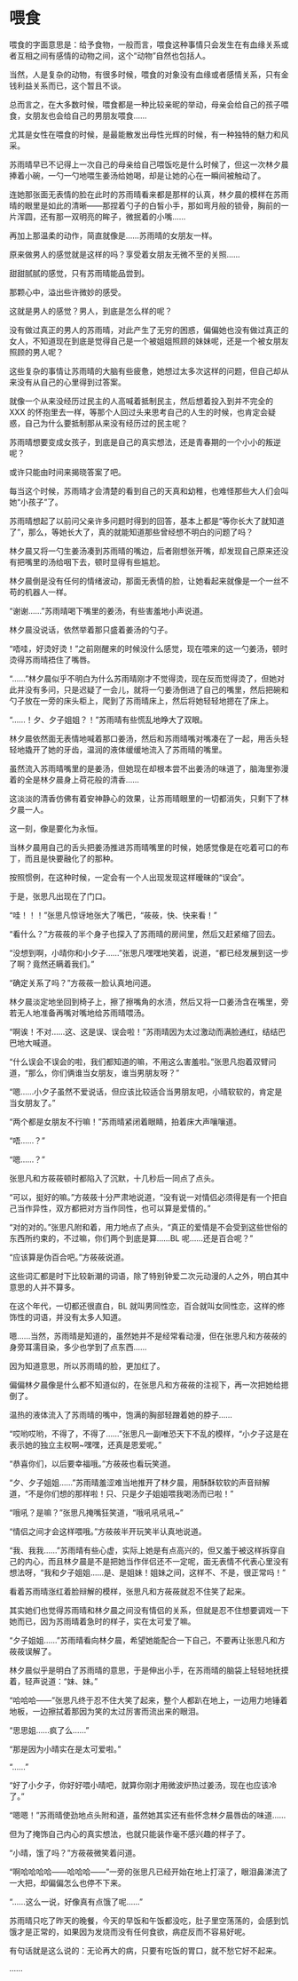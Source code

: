 # 喂食

喂食的字面意思是：给予食物，一般而言，喂食这种事情只会发生在有血缘关系或者互相之间有感情的动物之间，这个“动物”自然也包括人。

当然，人是复杂的动物，有很多时候，喂食的对象没有血缘或者感情关系，只有金钱利益关系而已，这个暂且不谈。

总而言之，在大多数时候，喂食都是一种比较亲昵的举动，母亲会给自己的孩子喂食，女朋友也会给自己的男朋友喂食……

尤其是女性在喂食的时候，是最能散发出母性光辉的时候，有一种独特的魅力和风采。

苏雨晴早已不记得上一次自己的母亲给自己喂饭吃是什么时候了，但这一次林夕晨捧着小碗，一勺一勺地喂生姜汤给她喝，却是让她的心在一瞬间被触动了。

连她那张面无表情的脸在此时的苏雨晴看来都是那样的认真，林夕晨的模样在苏雨晴的眼里是如此的清晰——那捏着勺子的白皙小手，那如弯月般的锁骨，胸前的一片浑圆，还有那一双明亮的眸子，微抿着的小嘴……

再加上那温柔的动作，简直就像是……苏雨晴的女朋友一样。

原来做男人的感觉就是这样的吗？享受着女朋友无微不至的关照……

甜甜腻腻的感觉，只有苏雨晴能品尝到。

那颗心中，溢出些许微妙的感受。

这就是男人的感觉？男人，到底是怎么样的呢？

没有做过真正的男人的苏雨晴，对此产生了无穷的困惑，偏偏她也没有做过真正的女人，不知道现在到底是觉得自己是一个被姐姐照顾的妹妹呢，还是一个被女朋友照顾的男人呢？

这些复杂的事情让苏雨晴的大脑有些疲惫，她想过太多次这样的问题，但自己却从来没有从自己的心里得到过答案。

就像一个从来没经历过民主的人高喊着抵制民主，然后想着投入到并不完全的 XXX 的怀抱里去一样，等那个人回过头来思考自己的人生的时候，也肯定会疑惑，自己为什么要抵制那从来没有经历过的民主呢？

苏雨晴想要变成女孩子，到底是自己的真实想法，还是青春期的一个小小的叛逆呢？

或许只能由时间来揭晓答案了吧。

每当这个时候，苏雨晴才会清楚的看到自己的天真和幼稚，也难怪那些大人们会叫她“小孩子”了。

苏雨晴想起了以前问父亲许多问题时得到的回答，基本上都是“等你长大了就知道了”，那么，等她长大了，真的就能知道那些曾经想不明白的问题了吗？

林夕晨又将一勺生姜汤凑到苏雨晴的嘴边，后者刚想张开嘴，却发现自己原来还没有把嘴里的汤给咽下去，顿时显得有些尴尬。

林夕晨倒是没有任何的情绪波动，那面无表情的脸，让她看起来就像是一个一丝不苟的机器人一样。

“谢谢……”苏雨晴喝下嘴里的姜汤，有些害羞地小声说道。

林夕晨没说话，依然举着那只盛着姜汤的勺子。

“唔哇，好烫好烫！”之前刚醒来的时候没什么感觉，现在喂来的这一勺姜汤，顿时烫得苏雨晴捂住了嘴唇。

“……”林夕晨似乎不明白为什么苏雨晴刚才不觉得烫，现在反而觉得烫了，但她对此并没有多问，只是迟疑了一会儿，就将一勺姜汤倒进了自己的嘴里，然后把碗和勺子放在一旁的床头柜上，爬到了苏雨晴床上，然后将她轻轻地摁在了床上。

“……！夕、夕子姐姐？！”苏雨晴有些慌乱地睁大了双眼。

林夕晨依然面无表情地喊着那口姜汤，然后和苏雨晴嘴对嘴凑在了一起，用舌头轻轻地撬开了她的牙齿，温润的液体缓缓地流入了苏雨晴的嘴里。

虽然流入苏雨晴嘴里的是姜汤，但她现在却根本尝不出姜汤的味道了，脑海里弥漫着的全是林夕晨身上荷花般的清香……

这淡淡的清香仿佛有着安神静心的效果，让苏雨晴眼里的一切都消失，只剩下了林夕晨一人。

这一刻，像是要化为永恒。

当林夕晨用自己的舌头把姜汤推进苏雨晴嘴里的时候，她感觉像是在吃着可口的布丁，而且是快要融化了的那种。

按照惯例，在这种时候，一定会有一个人出现发现这样暧昧的“误会”。

于是，张思凡出现在了门口。

“哇！！！”张思凡惊讶地张大了嘴巴，“莜莜，快、快来看！”

“看什么？”方莜莜的半个身子也探入了苏雨晴的房间里，然后又赶紧缩了回去。

“没想到啊，小晴你和小夕子……”张思凡嘿嘿地笑着，说道，“都已经发展到这一步了啊？竟然还瞒着我们。”

“确定关系了吗？”方莜莜一脸认真地问道。

林夕晨淡定地坐回到椅子上，擦了擦嘴角的水渍，然后又将一口姜汤含在嘴里，旁若无人地准备再嘴对嘴地给苏雨晴喂汤。

“啊诶！不对……这、这是误、误会啦！”苏雨晴因为太过激动而满脸通红，结结巴巴地大喊道。

“什么误会不误会的啦，我们都知道的嘛，不用这么害羞啦。”张思凡抱着双臂问道，“那么，你们俩谁当女朋友，谁当男朋友呀？”

“嗯……小夕子虽然不爱说话，但应该比较适合当男朋友吧，小晴软软的，肯定是当女朋友了。”

“两个都是女朋友不行嘛！”苏雨晴紧闭着眼睛，拍着床大声嚷嚷道。

“唔……？”

“嗯……？”

张思凡和方莜莜顿时都陷入了沉默，十几秒后一同点了点头。

“可以，挺好的嘛。”方莜莜十分严肃地说道，“没有说一对情侣必须得是有一个把自己当作异性，双方都把对方当作同性，也可以算是爱情的。”

“对的对的。”张思凡附和着，用力地点了点头，“真正的爱情是不会受到这些世俗的东西所约束的，不过嘛，你们两个到底是算……BL 呢……还是百合呢？”

“应该算是伪百合吧。”方莜莜说道。

这些词汇都是时下比较新潮的词语，除了特别钟爱二次元动漫的人之外，明白其中意思的人并不算多。

在这个年代，一切都还很直白，BL 就叫男同性恋，百合就叫女同性恋，这样的修饰性的词语，并没有太多人知道。

嗯……当然，苏雨晴是知道的，虽然她并不是经常看动漫，但在张思凡和方莜莜的身旁耳濡目染，多少也学到了点东西……

因为知道意思，所以苏雨晴的脸，更加红了。

偏偏林夕晨像是什么都不知道似的，在张思凡和方莜莜的注视下，再一次把她给摁倒了。

温热的液体流入了苏雨晴的嘴中，饱满的胸部轻蹭着她的脖子……

“哎哟哎哟，不得了，不得了……”张思凡一副唯恐天下不乱的模样，“小夕子这是在表示她的独立主权啊~嘿嘿，还真是恩爱呢。”

“恭喜你们，以后要幸福哦。”方莜莜也看玩笑道。

“夕、夕子姐姐……”苏雨晴羞涩难当地推开了林夕晨，用酥酥软软的声音辩解道，“不是你们想的那样啦！只、只是夕子姐姐喂我喝汤而已啦！”

“哦吼？是嘛？”张思凡掩嘴狂笑道，“哦吼吼吼吼~”

“情侣之间才会这样喂哦。”方莜莜半开玩笑半认真地说道。

“我、我我……”苏雨晴有些心虚，实际上她是有点高兴的，但又羞于被这样拆穿自己的内心，而且林夕晨是不是把她当作伴侣还不一定呢，面无表情不代表心里没有想法呀，“我和夕子姐姐……是、是姐妹！姐妹之间，这样不、不是，很正常吗！”

看着苏雨晴涨红着脸辩解的模样，张思凡和方莜莜就忍不住笑了起来。

其实她们也觉得苏雨晴和林夕晨之间没有情侣的关系，但就是忍不住想要调戏一下她而已，因为苏雨晴着急时的样子，实在太可爱了嘛。

“夕子姐姐……”苏雨晴看向林夕晨，希望她能配合一下自己，不要再让张思凡和方莜莜误解了。

林夕晨似乎是明白了苏雨晴的意思，于是伸出小手，在苏雨晴的脑袋上轻轻地抚摸着，轻声说道：“妹、妹。”

“哈哈哈——”张思凡终于忍不住大笑了起来，整个人都趴在地上，一边用力地锤着地板，一边擦拭着那因为笑的太过厉害而流出来的眼泪。

“思思姐……疯了么……”

“那是因为小晴实在是太可爱啦。”

“……”

“好了小夕子，你好好喂小晴吧，就算你刚才用微波炉热过姜汤，现在也应该冷了。”

“嗯嗯！”苏雨晴使劲地点头附和道，虽然她其实还有些怀念林夕晨唇齿的味道……

但为了掩饰自己内心的真实想法，也就只能装作毫不感兴趣的样子了。

“小晴，饿了吗？”方莜莜微笑着问道。

“啊哈哈哈哈——哈哈哈——”一旁的张思凡已经开始在地上打滚了，眼泪鼻涕流了一大把，却偏偏怎么也停不下来。

“……这么一说，好像真有点饿了呢……”

苏雨晴只吃了昨天的晚餐，今天的早饭和午饭都没吃，肚子里空荡荡的，会感到饥饿才是正常的，如果因为发烧而没有任何食欲，病症反而不容易好呢。

有句话就是这么说的：无论再大的病，只要有吃饭的胃口，就不愁它好不起来。

……
